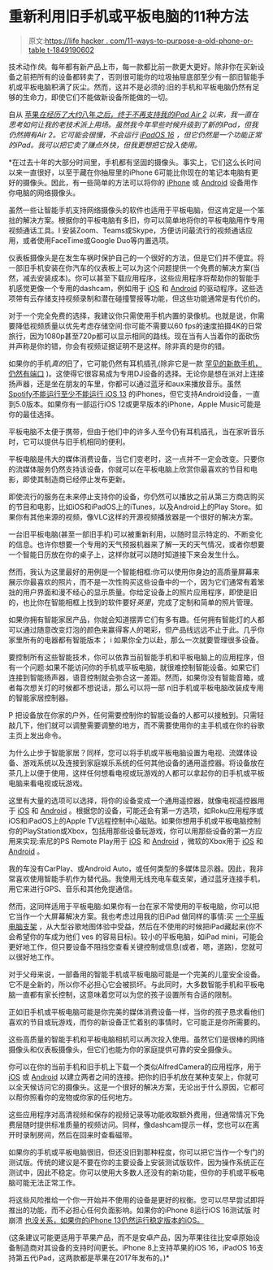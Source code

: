 # 重新利用旧手机或平板电脑的11种方法

> 原文:[https://life hacker . com/11-ways-to-purpose-a-old-phone-or-table t-1849190602](https://lifehacker.com/11-ways-to-repurpose-an-old-phone-or-tablet-1849190602)

技术动作*快*。每年都有新产品上市，每一款都比前一款更大更好。除非你在买新设备之前把所有的设备都转卖了，否则很可能你的垃圾抽屉底部至少有一部旧智能手机或平板电脑积满了灰尘。然而，这并不是必须的:旧的手机和平板电脑仍然有足够的生命力，即使它们不能做新设备所能做的一切。

自从 [苹果*在经历了大约*八年*之后，终于不再支持我的iPad Air 2*](https://lifehacker.com/these-apple-devices-won-t-get-software-updates-anymore-1849033297) *以来，我一直在思考如何让我的老技术派上用场。虽然我今年早些时候升级到了新的iPad，但我仍然拥有Air 2。它可能会很慢，不会运行 [iPadOS 16](https://lifehacker.com/the-best-new-features-in-ios-16-and-ipados-16-1849023814) ，但它仍然是一个功能正常的iPad。我可以把它卖了赚点外快，但我更想把它投入使用。*

 *在过去十年的大部分时间里，手机都有坚固的摄像头。事实上，它们这么长时间以来一直很好，以至于藏在你抽屉里的iPhone 6可能比你现在的笔记本电脑有更好的摄像头。因此，有一些简单的方法可以将你的 [iPhone](https://lifehacker.com/how-to-turn-your-iphone-into-a-free-high-res-webcam-1847639807) 或 [Android](https://lifehacker.com/how-to-turn-your-android-phone-into-a-free-high-res-web-1847624930) 设备用作你电脑的网络摄像头。

虽然一些让智能手机支持网络摄像头的软件也适用于平板电脑，但这肯定是一个笨拙的解决方案。根据你的平板电脑有多旧，你可以简单地将你的平板电脑用作专用视频通话工具。I 安装Zoom、Teams或Skype，方便访问最流行的视频通话应用，或者使用FaceTime或Google Duo等内置选项。

仪表板摄像头是在发生车祸时保护自己的一个很好的方法，但是它们并不便宜。将一部旧手机安装在你汽车的仪表板上可以为这个问题提供一个免费的解决方案(当然，减去安装成本)。你可以甚至下载应用程序，这些应用程序将帮助你的智能手机感觉更像一个专用的dashcam，例如用于 [iOS](https://apps.apple.com/us/app/driver-dash-cam-cloud-sync/id1415557883) 和 [Android](https://play.google.com/store/apps/details?id=com.trydriver.driver) 的驱动程序。这些选项带有云存储支持视频录制和潜在碰撞警报等功能，但这些功能通常是有代价的。

对于一个完全免费的选择，我建议你只需使用手机内置的录像机。也就是说，你需要降低视频质量以优先考虑存储空间:你可能不需要以60 fps的速度拍摄4K的日常旅行，因为1080p甚至720p都可以显示相同的路线。现在当有人当着你的面砍伤并声称是你的错，你会有视频证据证明不是这样。除非真的是你的错。

如果你的手机*真的*旧了，它可能仍然有耳机插孔(除非它是一款 [罕见的新款手机，仍然有端口](https://lifehacker.com/7-of-the-best-smartphones-that-still-have-the-headphone-1847511629) )。这使得它很容易成为专用DJ设备的选择。无论你是想在派对上连接扬声器，还是坐在朋友的车里，你都可以通过蓝牙和aux来播放音乐。虽然 [Spotify不能运行至少不能运行 iOS 13](https://support.spotify.com/us/article/supported-devices-for-spotify/) 的iPhones，但它支持Android设备，一直到5.0版本。如果你有一部运行iOS 12或更早版本的iPhone，Apple Music可能是你的最佳选择。

平板电脑不太便于携带，但由于他们中的许多人至今仍有耳机插孔，当在家听音乐时，它可以提供与旧手机相同的便利。

平板电脑是伟大的媒体消费设备，当它们变老时，这一点并不一定会改变。只要你的流媒体服务仍然支持该设备，你就可以在平板电脑上欣赏你最喜欢的节目和电影，即使其制造商已经停止发布更新。

即使流行的服务在未来停止支持你的设备，你仍然可以播放之前从第三方商店购买的节目和电影，比如iOS和iPadOS上的iTunes，以及Android上的Play Store。如果你有其他来源的视频，像VLC这样的开源视频播放器是一个很好的解决方案。

一台旧平板电脑(甚至一部旧手机)可以被重新利用，以随时显示特定的、不断变化的信息。也许你想要一个专用的天气预报机器来了解一天的天气情况，或者你想要一个智能日历放在你的桌子上，这样你就可以随时知道接下来会发生什么。

然而，我认为这里最好的用例是一个智能相框:你可以使用你身边的高质量屏幕来展示你最喜欢的照片，而不是一次性购买这些设备中的一个，因为它们通常有着笨拙的用户界面和漫不经心的显示质量。你给定设备上的照片应用程序，即使是旧的，也比你在智能相框上找到的软件要好*英里*，完成了定制和简单的照片管理。

如果你拥有智能家居产品，你就会知道摆弄它们有多有趣。任何拥有智能灯的人都可以通过随意改变灯泡的颜色来赢得客人的喝彩，但产品线远远不止于此。几乎你家里所有的电器都有智能版本； i 如果你全力以赴，那么一次就要管理很多设备。

要控制所有这些智能技术，你可以依靠当前智能手机和平板电脑上的应用程序，但有一个问题:如果不能访问你的手机或平板电脑，就很难控制智能设备。如果它们连接到智能扬声器，语音控制就会弥合这一差距。然而，如果你没有智能音箱，或者每次想关灯的时候都不想说话，那么可以将一部 n旧手机或平板电脑改装成专用的智能家居控制器。

P 把设备放在你家的户外，任何需要控制你的智能设备的人都可以接触到。只需轻敲几下，他们就可以调整需要调整的地方，而不需要使用你的主手机或在你的谷歌主页上发出命令。

为什么止步于智能家居？同样，您可以将手机或平板电脑设置为电视、流媒体设备、游戏系统以及连接到家庭娱乐系统的任何其他设备的通用遥控器。将设备放在茶几上以便于使用，这样任何想看电视或玩游戏的人都可以拿起你的旧手机或平板电脑来看电视或玩游戏。

这里有大量的选项可以选择，将你的设备变成一个通用遥控器，就像电视遥控器用于 [iOS](https://apps.apple.com/us/app/tv-remote-universal-control/id1539090879) 和 [Android](https://play.google.com/store/apps/details?id=tv.remote.universal.control) 。根据您的设备，可能还会有第一方选项，如Roku应用程序或iOS和iPadOS上的Apple TV远程控制中心磁贴。如果你想用手机或平板电脑控制你的PlayStation或Xbox，包括用那些设备玩游戏，你可以用那些设备的第一方应用来实现:索尼的PS Remote Play用于 [iOS](https://apps.apple.com/us/app/ps-remote-play/id1436192460) 和 [Android](https://play.google.com/store/apps/details?id=com.playstation.remoteplay) ，微软的Xbox用于 [iOS](https://apps.apple.com/us/app/xbox/id736179781) 和 [Android](https://play.google.com/store/apps/details?id=com.microsoft.xboxone.smartglass) 。

我的车没有CarPlay、或Android Auto，或任何类型的多媒体显示器。因此，我非常喜欢使用智能手机作为替代品。我使用无线充电车载支架，通过蓝牙连接手机，用它来进行GPS、音乐和其他免提通信。

然而，这同样适用于平板电脑:如果你有一台在家不常使用的平板电脑，你可以把它当作一个大屏幕解决方案。我也考虑过用我的旧iPad 做同样的事情:买 [一个平板电脑支架](https://tinyurl.com/sm6t6kf9) ，从大型谷歌地图体验中受益，然后在不使用的时候把iPad藏起来(你不会希望你的车成为他们 ves 的容易目标)。较小的平板电脑，如iPad mini，可能会更好地工作，但只要设备不阻挡您查看关键控制或信息(或者，嗯，道路)，您就可以很好地工作。

对于父母来说，一部备用的智能手机或平板电脑可能是一个完美的儿童安全设备。它不是全新的，所以你不必担心它会被损坏。与此同时，大多数智能手机和平板电脑一直都有家长控制，这意味着您可以为您的孩子设置所有合适的限制。

正如旧手机或平板电脑可能是你完美的媒体消费设备一样，当你的孩子恳求看他们喜欢的节目或玩游戏，而你的新设备正忙着别的事情时，它可能正是你所需要的。

这些高质量的智能手机和平板电脑相机可以再次投入使用。虽然它们是很棒的网络摄像头和仪表板摄像头，但它们也能为你的家庭提供可靠的安全摄像头。

你可以在你的当前手机和旧手机上下载一个类似AlfredCamera的应用程序，用于 [iOS](https://apps.apple.com/us/app/alfred-home-security-camera/id966460837) 或 [Android](https://play.google.com/store/search?q=alfred+home+security&c=apps) 以建立两者之间的连接。把你的旧手机放在某种支架上，你就可以全天候访问它的摄像头。这是一个很好的解决方案，无论出于什么原因，它都可以帮你照看你的宠物或你家的任何地方。

这些应用程序对高清视频和保存的视频记录等功能收取额外费用，但通常情况下免费层随时提供标准质量的视频访问。同样，像dashcam提示一样，您也可以在离开时录制房间，然后在回来时查看磁带。

如果你的手机或平板电脑很旧，但还没旧到那种程度，你可以把它当作一个专门的测试版。传统的建议是不要在你的主要设备上安装测试版软件，因为操作系统正在测试中，因此不稳定。你可以使用大多数人还没有的新功能，但你的手机或平板电脑可能无法正常工作。

将这些风险推给一个你一开始并不使用的设备是更好的权衡。您可以尽早尝试即将推出的功能，而不必担心任何负面影响。如果你的iPhone 8运行iOS 16测试版 时崩溃 [也没关系，如果你的iPhone 13仍然运行稳定版本的iOS。](https://lifehacker.com/how-to-install-the-ios-16-and-ipados-16-betas-1849023051)

(这条建议可能更适用于苹果产品，而不是安卓产品，因为苹果往往比安卓原始设备制造商对其设备的支持时间更长。iPhone 8上支持苹果的iOS 16，iPadOS 16支持第五代iPad，这两款都是苹果在2017年发布的。)*